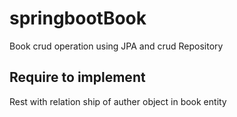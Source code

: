 # springbootBook
Book crud operation using JPA and crud Repository


## Require to implement 

Rest with relation ship of auther object in book entity
